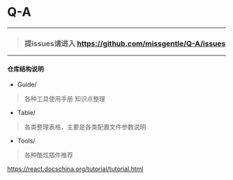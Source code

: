 # Q-A

------------------------

> ### **提issues请进入  https://github.com/missgentle/Q-A/issues**

------------------------

#### 仓库结构说明

* Guide/
> 各种工具使用手册
> 知识点整理

* Table/
> 各类整理表格，主要是各类配置文件参数说明

* Tools/
> 各种酷炫插件推荐

    
 
https://react.docschina.org/tutorial/tutorial.html
